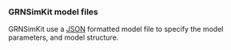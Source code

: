 ### GRNSimKit model files
GRNSimKit use a [JSON](https://github.com/JuliaIO/JSON.jl) formatted model file to specify the model parameters, and model structure. 
